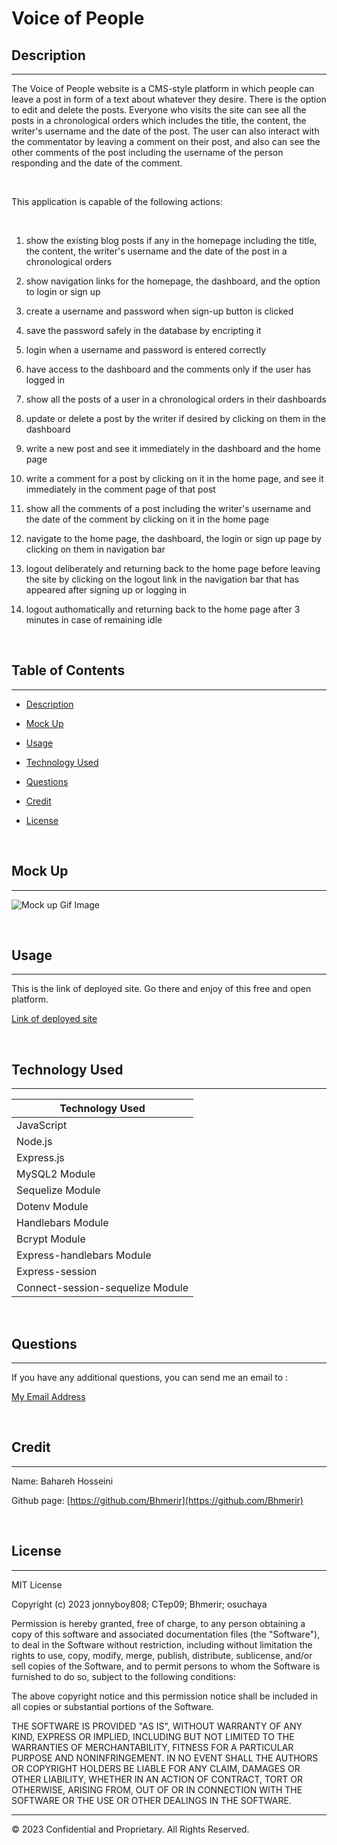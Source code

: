# Voice of People

## Description 
---

The Voice of People website is a  CMS-style platform in which people can leave a post in form of a text about whatever they desire. There is the option to edit and delete the posts. Everyone who visits the site can see all the posts in a chronological orders which includes the title, the content, the writer's username and the date of the post. The user can also interact with the commentator by leaving a comment on their post, and also can see the other comments of the post including the username of the person responding and the date of the comment.

<br>

This application is capable of the following actions:

<br>

1. show the existing blog posts if any in the homepage including the title, the content, the writer's username and the date of the post in a chronological orders

2. show navigation links for the homepage, the dashboard, and the option to login or sign up

3. create a username and password when sign-up button is clicked

4. save the password safely in the database by encripting it

5. login when a username and password is entered correctly

6. have access to the dashboard and the comments only if the user has logged in

7. show all the posts of a user in a chronological orders in their dashboards

8. update or delete a post by the writer if desired by clicking on them in the dashboard

9. write a new post and see it immediately in the dashboard and the home page

10. write a comment for a post by clicking on it in the home page, and see it immediately in the comment page of that post

11. show all the comments of a post including the writer's username and the date of the comment by clicking on it in the home page

12. navigate to the home page, the dashboard, the login or sign up page by clicking on them in navigation bar

13. logout deliberately and returning back to the home page before leaving the site by clicking on the logout link in the navigation bar that has appeared after signing up or logging in

14. logout authomatically and returning back to the home page after 3 minutes in case of remaining idle

<br>

## Table of Contents
---

* [Description](#description)

* [Mock Up](#mock-up)

* [Usage](#usage)

* [Technology Used](#technology-used)

* [Questions](#questions)

* [Credit](#credit)

* [License](#license)

<br>

## Mock Up

---

![Mock up Gif Image]()

<br>

## Usage

---

This is the link of deployed site. Go there and enjoy of this free and open platform.

[Link of deployed site](https://voice-of-people.herokuapp.com)

<br>

## Technology Used

---

| Technology Used                  |
| -------------                    |
| JavaScript                       |  
| Node.js                          |  
| Express.js                       |
| MySQL2 Module                    | 
| Sequelize Module                 | 
| Dotenv Module                    |
| Handlebars Module                |
| Bcrypt Module                    |
| Express-handlebars Module        | 
| Express-session                  |
| Connect-session-sequelize Module |

<br>

## Questions 

---

If you have any additional questions, you can send me an email to :

[My Email Address](mailto:(mer_ir@yahoo.com))

<br>

## Credit

---

Name:     Bahareh Hosseini

Github page:      [https://github.com/Bhmerir](https://github.com/Bhmerir)

<br>

## License

---

MIT License

Copyright (c) 2023 jonnyboy808; CTep09; Bhmerir; osuchaya

Permission is hereby granted, free of charge, to any person obtaining a copy
of this software and associated documentation files (the "Software"), to deal
in the Software without restriction, including without limitation the rights
to use, copy, modify, merge, publish, distribute, sublicense, and/or sell
copies of the Software, and to permit persons to whom the Software is
furnished to do so, subject to the following conditions:

The above copyright notice and this permission notice shall be included in all
copies or substantial portions of the Software.

THE SOFTWARE IS PROVIDED "AS IS", WITHOUT WARRANTY OF ANY KIND, EXPRESS OR
IMPLIED, INCLUDING BUT NOT LIMITED TO THE WARRANTIES OF MERCHANTABILITY,
FITNESS FOR A PARTICULAR PURPOSE AND NONINFRINGEMENT. IN NO EVENT SHALL THE
AUTHORS OR COPYRIGHT HOLDERS BE LIABLE FOR ANY CLAIM, DAMAGES OR OTHER
LIABILITY, WHETHER IN AN ACTION OF CONTRACT, TORT OR OTHERWISE, ARISING FROM,
OUT OF OR IN CONNECTION WITH THE SOFTWARE OR THE USE OR OTHER DEALINGS IN THE
SOFTWARE.


---

© 2023 Confidential and Proprietary. All Rights Reserved.
